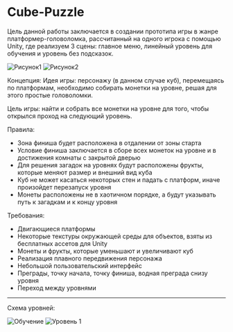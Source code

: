 # Cube-Puzzle
Цель данной работы заключается в создании прототипа игры в жанре платформер-головоломка, рассчитанный на одного игрока с помощью Unity, где реализуем 3 сцены: главное меню, линейный уровень для обучения и уровень без подсказок.

![Рисунок1](https://github.com/user-attachments/assets/f71063fd-c8af-4676-badf-8d0a8fcd862d)
![Рисунок2](https://github.com/user-attachments/assets/45b91ba4-9f34-439f-a7e3-817961b24f28)


Концепция:
Идея игры: персонажу (в данном случае куб), перемещаясь по платформам, необходимо собирать монетки на уровне, решая для этого простые головоломки.

Цель игры: найти и собрать все монетки на уровне для того, чтобы открылся проход на следующий уровень.

Правила:
+	Зона финиша будет расположена в отдалении от зоны старта
+	Условие финиша заключается в сборе всех монеток на уровне и в достижения комнаты с закрытой дверью
+	Для решения загадок на уровнях будут расположены фрукты, которые меняют размер и внешний вид куба
+	Куб не может касаться некоторых стен и падать с платформ, иначе произойдет перезапуск уровня
+	Монеты расположены не в хаотичном порядке, а будут указывать путь к загадкам и к концу уровня

Требования:
+ Двигающиеся платформы
+ Некоторые текстуры окружающей среды для объектов, взяты из бесплатных ассетов для Unity
+ Монеты и фрукты, которые уменьшают и увеличивают куб
+ Реализация плавного передвижения персонажа
+ Небольшой пользовательский интерфейс
+ Преграды, точку начала, точку финиша, водная преграда снизу уровня
+ Переход между уровнями
___
Схема уровней:

![Обучение](https://github.com/user-attachments/assets/4687075c-b216-4785-9f36-161ac21a00e0)
![Уровень 1](https://github.com/user-attachments/assets/3fcc3052-5e4f-4c55-9b96-2bbaaa4e9076)
